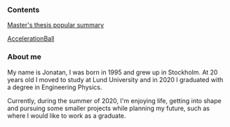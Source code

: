 ### Contents

[Master's thesis popular summary](https://jontamazon.github.io/MastersThesis)

[AccelerationBall](https://jontamazon.github.io/AccelerationBall)



### About me

My name is Jonatan, I was born in 1995 and grew up in Stockholm.
At 20 years old I moved to study at Lund University and in 2020
I graduated with a degree in Engineering Physics.

Currently, during the summer of 2020, I'm enjoying life, getting
into shape and pursuing some smaller projects while planning my future,
such as where I would like to work as a graduate.



